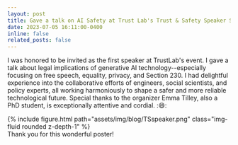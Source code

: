 ```yaml
---
layout: post
title: Gave a talk on AI Safety at Trust Lab's Trust & Safety Speaker Series!
date: 2023-07-05 16:11:00-0400
inline: false
related_posts: false
---
```


 I was honored to be invited as the first speaker at TrustLab's event. I gave a talk about legal implications of generative AI technology--especially focusing on free speech, equality, privacy, and Section 230. I had delightful experience into the collaborative efforts of engineers, social scientists, and policy experts, all working harmoniously to shape a safer and more reliable technological future. Special thanks to the organizer Emma Tilley, also a PhD student, is exceptionally attentive and cordial. ::smile:: 


 <div class="row mt-3">
    <div class="col-sm mt-3 mt-md-0">
        {% include figure.html path="assets/img/blog/TSspeaker.png" class="img-fluid rounded z-depth-1" %}
    </div>
</div>
<div class="caption">
    Thank you for this wonderful poster! 
</div>

